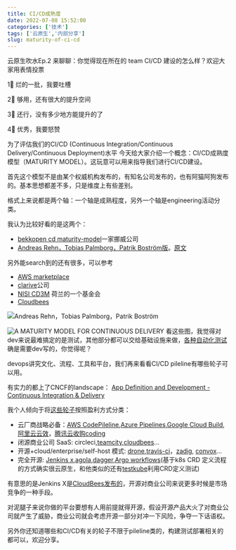 ```yaml
---
title: CI/CD成熟度
date: 2022-07-08 15:52:00
categories: ['技术']
tags: ['云原生','内部分享']
slug: maturity-of-ci-cd
---
```


云原生吹水Ep.2 来聊聊：你觉得现在所在的 team CI/CD 建设的怎么样？欢迎大家用表情投票

1⃣️ 烂的一批，我要吐槽

2⃣️ 够用，还有很大的提升空间

3⃣️ 还行，没有多少地方能提升的了

4⃣️ 优秀，我要怒赞



为了评估我们的CI/CD (Continuous Integration/Continuous Delivery/Continuous Deployment)水平 今天给大家介绍一个概念：CI/CD成熟度模型（MATURITY MODEL）。这玩意可以用来指导我们进行CI/CD建设。

首先这个模型不是由某个权威机构发布的，有知名公司发布的，也有阿猫阿狗发布的。基本思想都差不多，只是维度上有些差别。

格式上来说都是两个轴：一个轴是成熟程度，另外一个轴是engineering活动分类。

我认为比较好看的是这两个：

* [bekkopen cd maturity-model](http://bekkopen.github.io/maturity-model/)一家挪威公司
* [Andreas Rehn，Tobias Palmborg，Patrik Boström版](https://mp.weixin.qq.com/s?__biz=MzUxNTEwNTg5Mg==&mid=2247488305&idx=1&sn=cf40ab3c34d3a997c8d9c7e7a890b4c6&chksm=f9bae63acecd6f2c5167c297e4a116c8f38bef7b62a8562fdb40434265e0be6eaccacab5dca7&token=594338237&lang=zh_CN#rd)。[原文](https://www.infoq.com/articles/Continuous-Delivery-Maturity-Model/)

 另外能search到的还有很多，可以参考

* [AWS marketplace](https://pages.awscloud.com/rs/112-TZM-766/images/A-Roadmap-to-Continuous-Delivery-Pipeline-Maturity-dev-whitepaper.pdf)
* [clarive](https://clarive.com/quick-check-your-continuous-delivery-maturity/)公司
* [NISI CD3M](https://nisi.nl/continuousdelivery/articles/maturity-model) 荷兰的一个基金会
* [Cloudbees](https://www.cloudbees.com/continuous-delivery/continuous-integration)

![Andreas Rehn，Tobias Palmborg，Patrik Boström](../img/cicdmodel_1.jpg)



![A MATURITY MODEL FOR CONTINUOUS DELIVERY](../img/cicdmodel_bekk.png)
看这些图，我觉得对dev来说最难搞定的是测试，其他部分都可以交给基础设施来做，[各种自动化测试](https://k6.io/docs/test-types/introduction/)确是需要dev写的，你觉得呢？





devops讲究文化、流程、工具和平台，我们再来看看CI/CD pileline有哪些轮子可以用。

有实力的都上了CNCF的landscape： [App Definition and Development - Continuous Integration & Delivery](https://landscape.cncf.io/card-mode?category=continuous-integration-delivery&grouping=category)  

我个人倾向于将[这些轮子](https://www.one-tab.com/page/XVaE8S-wQzuVfMy430JQsA)按照盈利方式分类：

* 云厂商战略必备：[AWS CodePileline](https://aws.amazon.com/codepipeline/),[Azure Pipelines](https://azure.microsoft.com/en-us/services/devops/pipelines/),[Google Cloud Build](https://cloud.google.com/build),[阿里云云效](https://cn.aliyun.com/product/yunxiao/flow?from_alibabacloud=)，[腾讯云收购coding](https://cloud.tencent.com/product/coding)
* 闭源商业公司 SaaS: circleci,[teamcity](https://www.jetbrains.com/zh-cn/teamcity/ci-cd-guide/devops-ci-cd/),[cloudbees](https://www.cloudbees.com/products/continuous-delivery)...
* 开源+cloud/enterprise/self-host 模式: [drone](https://www.drone.io/),[travis-ci](https://www.travis-ci.com/product/)，[zadig](https://koderover.com/), [convox](https://convox.com/product/)...
* 完全开源: [Jenkins x](https://jenkins-x.io/),[agola](https://agola.io/),[dagger](https://dagger.io/),[Argo workflows](https://argoproj.github.io/argo-workflows/walk-through/steps/)(基于k8s CRD 定义流程的方式确实很云原生，和他类似的还有[testkube](https://testkube.kubeshop.io/)利用CRD定义测试)

有意思的是Jenkins X是[CloudBees发布的](https://www.infoq.cn/article/2018/04/jenkins-x-kubernetes)，开源对商业公司来说更多时候是市场竞争的一种手段。

对泥腿子来说你做的平台要想有人用前提就得开源，假设开源产品大火了对商业公司就产生了威胁，商业公司就会考虑开源一部分对冲一下风险，争夺一下话语权。

另外你还知道哪些和CI/CD有关的轮子不限于pileline类的，构建测试部署相关的都可以，欢迎分享。